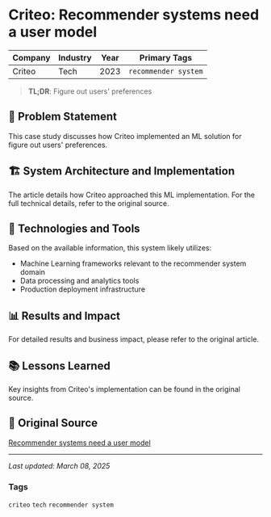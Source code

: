 # Criteo: Recommender systems need a user model

| Company | Industry | Year | Primary Tags | 
|---------|----------|------|--------------|
| Criteo | Tech | 2023 | `recommender system` |

> **TL;DR**: Figure out users' preferences

## 📝 Problem Statement

This case study discusses how Criteo implemented an ML solution for figure out users' preferences.

## 🏗️ System Architecture and Implementation

The article details how Criteo approached this ML implementation. For the full technical details, refer to the original source.

## 🔧 Technologies and Tools

Based on the available information, this system likely utilizes:

- Machine Learning frameworks relevant to the recommender system domain
- Data processing and analytics tools
- Production deployment infrastructure

## 📊 Results and Impact

For detailed results and business impact, please refer to the original article.

## 📚 Lessons Learned

Key insights from Criteo's implementation can be found in the original source.

## 🔗 Original Source

[Recommender systems need a user model](https://medium.com/criteo-engineering/recommender-systems-need-a-user-model-c3b3790311bf)

---

*Last updated: March 08, 2025*

### Tags

`criteo` `tech` `recommender system`
